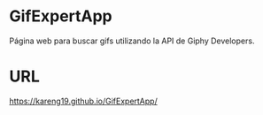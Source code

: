 # GifExpertApp

Página web para buscar gifs utilizando la API de Giphy Developers.

# URL

https://kareng19.github.io/GifExpertApp/
